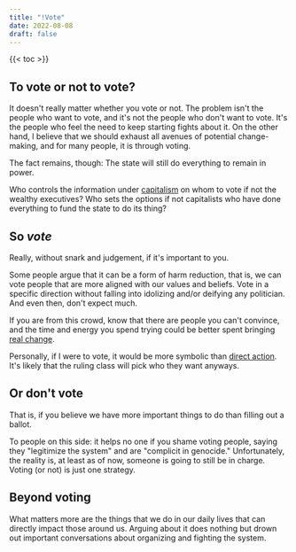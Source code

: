 ```yaml
---
title: "!Vote"
date: 2022-08-08
draft: false
---
```


{{< toc >}}

## To vote or not to vote?

It doesn't really matter whether you vote or not.
The problem isn't the people who want to vote, and it's not the people
who don't want to vote. It's the people who feel the need to keep
starting fights about it. On the other hand, I believe that we should
exhaust all avenues of potential change-making, and for many people, it
is through voting.

The fact remains, though: The state will still do everything to remain in power.

Who controls the information under [capitalism](/capitalism) on whom to
vote if not the wealthy executives? Who sets the options if not
capitalists who have done everything to fund the state to do its thing?

## So *vote*

Really, without snark and judgement, if it's important to you.

Some people argue that it can be a
form of harm reduction, that is, we can vote people that are more
aligned with our values and beliefs.
Vote in a specific direction without falling into idolizing and/or deifying any politician. And even then, don't expect much.

If you are from this crowd, know
that there are people you can't convince, and the time and energy you
spend trying could be better spent bringing [real change](/revolution).

Personally, if I were to vote, it would be more symbolic than
[direct action](/direct-action).
It's likely that the ruling class will pick who
they want anyways.

## Or don't vote

That is, if you believe we have more important things to do than
filling out a ballot.

To people on this side: it helps no one if
you shame voting people, saying they "legitimize the system" and are
"complicit in genocide." Unfortunately, the reality is, at least as of
now, someone is going to still be in charge. Voting (or not) is just one
strategy.

## Beyond voting

What matters more are the things that we do in our daily lives that can
directly impact those around us. Arguing about it does nothing but drown
out important conversations about organizing and fighting the system.
